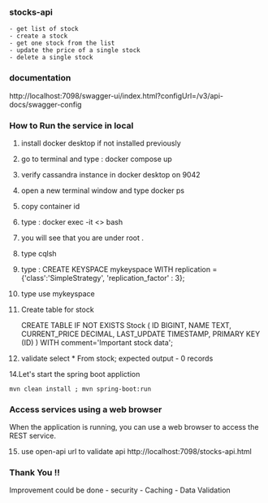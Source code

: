 ### stocks-api
    - get list of stock
    - create a stock
    - get one stock from the list
    - update the price of a single stock
    - delete a single stock

### documentation
http://localhost:7098/swagger-ui/index.html?configUrl=/v3/api-docs/swagger-config

### How to Run the service in local

1. install docker desktop if not installed previously
2. go to terminal and type :
       docker compose up
3. verify cassandra instance in docker desktop on 9042
4. open a new terminal window and type
       docker ps
5. copy container id 
6. type : 
       docker exec -it <<paste container id>> bash
7. you will see that you are under root .
8. type cqlsh
9. type :
   CREATE KEYSPACE mykeyspace WITH replication = {'class':'SimpleStrategy', 'replication_factor' : 3};
10. type
    use mykeyspace
11. Create table for stock

    CREATE TABLE IF NOT EXISTS Stock (
    ID BIGINT,
    NAME TEXT,
    CURRENT_PRICE DECIMAL,
    LAST_UPDATE TIMESTAMP,
    PRIMARY KEY (ID)
    ) WITH comment='Important stock data';


13. validate select * From stock;
    expected output - 0 records

14.Let's start the spring boot appliction

    mvn clean install ; mvn spring-boot:run

### Access services using a web browser
When the application is running, you can use a web browser to access the REST service. 

15. use open-api url to validate api
    http://localhost:7098/stocks-api.html
    
### Thank You !!

Improvement could be done 
     - security 
     - Caching 
     - Data Validation 
     
